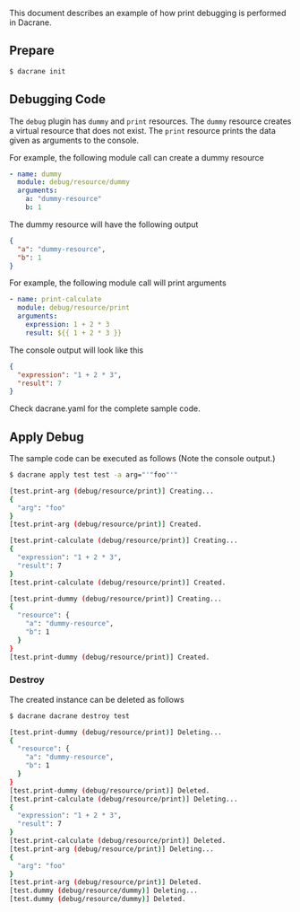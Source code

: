 This document describes an example of how print debugging is performed in Dacrane.

## Prepare

```bash
$ dacrane init
```

## Debugging Code

The `debug` plugin has `dummy` and `print` resources.
The `dummy` resource creates a virtual resource that does not exist.
The `print` resource prints the data given as arguments to the console.

For example, the following module call can create a dummy resource

```yaml
- name: dummy
  module: debug/resource/dummy
  arguments:
    a: "dummy-resource"
    b: 1
```

The dummy resource will have the following output

```json
{
  "a": "dummy-resource",
  "b": 1
}
```

For example, the following module call will print arguments

```yaml
- name: print-calculate
  module: debug/resource/print
  arguments:
    expression: 1 + 2 * 3
    result: ${{ 1 + 2 * 3 }}
```

The console output will look like this

```json
{
  "expression": "1 + 2 * 3",
  "result": 7
}
```

Check dacrane.yaml for the complete sample code.

## Apply Debug

The sample code can be executed as follows (Note the console output.)

```bash
$ dacrane apply test test -a arg="'"foo"'"

[test.print-arg (debug/resource/print)] Creating...
{
  "arg": "foo"
}
[test.print-arg (debug/resource/print)] Created.

[test.print-calculate (debug/resource/print)] Creating...
{
  "expression": "1 + 2 * 3",
  "result": 7
}
[test.print-calculate (debug/resource/print)] Created.

[test.print-dummy (debug/resource/print)] Creating...
{
  "resource": {
    "a": "dummy-resource",
    "b": 1
  }
}
[test.print-dummy (debug/resource/print)] Created.
```

### Destroy

The created instance can be deleted as follows

```bash
$ dacrane dacrane destroy test

[test.print-dummy (debug/resource/print)] Deleting...
{
  "resource": {
    "a": "dummy-resource",
    "b": 1
  }
}
[test.print-dummy (debug/resource/print)] Deleted.
[test.print-calculate (debug/resource/print)] Deleting...
{
  "expression": "1 + 2 * 3",
  "result": 7
}
[test.print-calculate (debug/resource/print)] Deleted.
[test.print-arg (debug/resource/print)] Deleting...
{
  "arg": "foo"
}
[test.print-arg (debug/resource/print)] Deleted.
[test.dummy (debug/resource/dummy)] Deleting...
[test.dummy (debug/resource/dummy)] Deleted.
```
